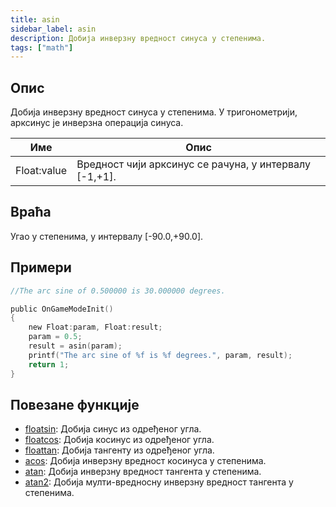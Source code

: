 ```yaml
---
title: asin
sidebar_label: asin
description: Добија инверзну вредност синуса у степенима.
tags: ["math"]
---
```


<LowercaseNoteSR />

## Опис

Добија инверзну вредност синуса у степенима. У тригонометрији, арксинус је инверзна операција синуса.

| Име        | Опис                                                |
| ----------- | ---------------------------------------------------------- |
| Float:value | Вредност чији арксинус се рачуна, у интервалу [-1,+1]. |

## Враћа

Угао у степенима, у интервалу [-90.0,+90.0].

## Примери

```c
//The arc sine of 0.500000 is 30.000000 degrees.

public OnGameModeInit()
{
    new Float:param, Float:result;
    param = 0.5;
    result = asin(param);
    printf("The arc sine of %f is %f degrees.", param, result);
    return 1;
}
```

## Повезане функције

- [floatsin](floatsin): Добија синус из одређеног угла.
- [floatcos](floatcos): Добија косинус из одређеног угла.
- [floattan](floattan): Добија тангенту из одређеног угла.
- [acos](acos): Добија инверзну вредност косинуса у степенима.
- [atan](atan): Добија инверзну вредност тангента у степенима.
- [atan2](atan2): Добија мулти-вредносну инверзну вредност тангента у степенима.
